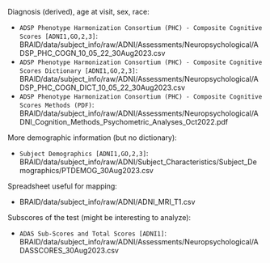Diagnosis (derived), age at visit, sex, race:
- `ADSP Phenotype Harmonization Consortium (PHC) - Composite Cognitive Scores [ADNI1,GO,2,3]`: BRAID/data/subject_info/raw/ADNI/Assessments/Neuropsychological/ADSP_PHC_COGN_10_05_22_30Aug2023.csv
- `ADSP Phenotype Harmonization Consortium (PHC) - Composite Cognitive Scores Dictionary [ADNI1,GO,2,3]`: BRAID/data/subject_info/raw/ADNI/Assessments/Neuropsychological/ADSP_PHC_COGN_DICT_10_05_22_30Aug2023.csv
- `ADSP Phenotype Harmonization Consortium (PHC) - Composite Cognitive Scores Methods (PDF)`: BRAID/data/subject_info/raw/ADNI/Assessments/Neuropsychological/ADNI_Cognition_Methods_Psychometric_Analyses_Oct2022.pdf


More demographic information (but no dictionary):
- `Subject Demographics [ADNI1,GO,2,3]`: BRAID/data/subject_info/raw/ADNI/Subject_Characteristics/Subject_Demographics/PTDEMOG_30Aug2023.csv

Spreadsheet useful for mapping:
- BRAID/data/subject_info/raw/ADNI/ADNI_MRI_T1.csv

Subscores of the test (might be interesting to analyze):
- `ADAS Sub-Scores and Total Scores [ADNI1]`: BRAID/data/subject_info/raw/ADNI/Assessments/Neuropsychological/ADASSCORES_30Aug2023.csv
